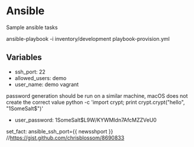 # Ansible

Sample ansible tasks


ansible-playbook -i inventory/development playbook-provision.yml


## Variables

- ssh_port: 22
- allowed_users: demo
- user_name: demo vagrant

password generation should be run on a similar machine, macOS does not create the correct value
python -c 'import crypt; print crypt.crypt("hello", "$1$SomeSalt$")'

- user_password: $1$SomeSalt$L9W/KYWMIdn7AfcMZZVeU0


set_fact: ansible_ssh_port={{ newsshport }}
//https://gist.github.com/chrisblossom/8690833
